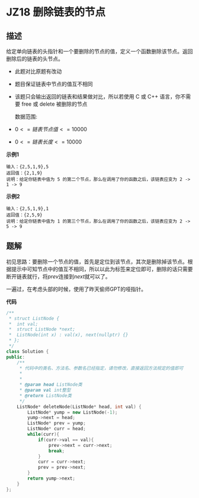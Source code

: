 # JZ18 删除链表的节点

## 描述

  给定单向链表的头指针和一个要删除的节点的值，定义一个函数删除该节点。返回删除后的链表的头节点。 

<!--more-->

- 此题对比原题有改动 
- 题目保证链表中节点的值互不相同  
- 该题只会输出返回的链表和结果做对比，所以若使用 C 或 C++ 语言，你不需要 free 或 delete 被删除的节点  

  数据范围: 

- $0<=链表节点值<=10000$ 

- $0<=链表长度<=10000$

**示例1**

```
输入：{2,5,1,9},5
返回值：{2,1,9}
说明：给定你链表中值为 5 的第二个节点，那么在调用了你的函数之后，该链表应变为 2 -> 1 -> 9   
```

**示例2**

```
输入：{2,5,1,9},1
返回值：{2,5,9}
说明：给定你链表中值为 1 的第三个节点，那么在调用了你的函数之后，该链表应变为 2 -> 5 -> 9   
```

## 题解

初见思路：要删除一个节点的值，首先是定位到该节点，其次是删除掉该节点。根据提示中可知节点中的值互不相同，所以以此为标签来定位即可，删除的话只需要断开链表就行，将$prev$连接到$next$就可以了。

一遍过，在考虑头部的时候，使用了昨天偷师GPT的哑指针。

**代码**

```C++
/**
 * struct ListNode {
 *	int val;
 *	struct ListNode *next;
 *	ListNode(int x) : val(x), next(nullptr) {}
 * };
 */
class Solution {
public:
    /**
     * 代码中的类名、方法名、参数名已经指定，请勿修改，直接返回方法规定的值即可
     *
     * 
     * @param head ListNode类 
     * @param val int整型 
     * @return ListNode类
     */
    ListNode* deleteNode(ListNode* head, int val) {
        ListNode* yump = new ListNode(-1);
        yump->next = head;
        ListNode* prev = yump;
        ListNode* curr = head;
        while(curr){
            if(curr->val == val){
                prev->next = curr->next;
                break;
            }
            curr = curr->next;
            prev = prev->next;
        }
        return yump->next;
    }
};
```

